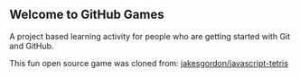 ## Welcome to GitHub Games

A project based learning activity for people who are getting started with Git and GitHub.


This fun open source game was cloned from: [jakesgordon/javascript-tetris](https://github.com/jakesgordon/javascript-tetris)
